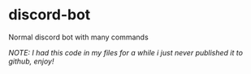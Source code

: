 # discord-bot
Normal discord bot with many commands

*NOTE: I had this code in my files for a while i just never published it to github, enjoy!*
